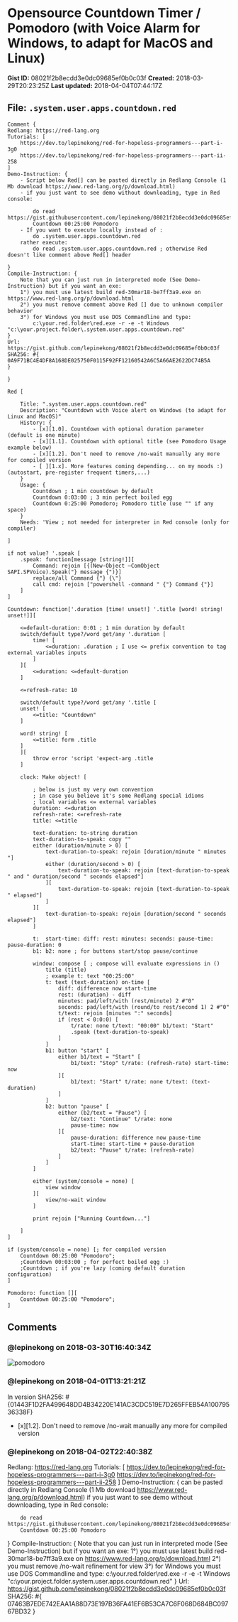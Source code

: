 # Opensource Countdown Timer / Pomodoro (with Voice Alarm for Windows, to adapt for MacOS and Linux)

**Gist ID:** 08021f2b8ecdd3e0dc09685ef0b0c03f
**Created:** 2018-03-29T20:23:25Z
**Last updated:** 2018-04-04T07:44:17Z

## File: `.system.user.apps.countdown.red`

```Red
Comment {
Redlang: https://red-lang.org
Tutorials: [
    https://dev.to/lepinekong/red-for-hopeless-programmers---part-i-3g0
    https://dev.to/lepinekong/red-for-hopeless-programmers---part-ii-258
] 
Demo-Instruction: {
    - Script below Red[] can be pasted directly in Redlang Console (1 Mb download https://www.red-lang.org/p/download.html) 
    - if you just want to see demo without downloading, type in Red console:

        do read https://gist.githubusercontent.com/lepinekong/08021f2b8ecdd3e0dc09685ef0b0c03f/raw/c7b41adc9a3815f77c4bca815af35b598f920bc1/.system.user.apps.countdown.red
        Countdown 00:25:00 Pomodoro
    - If you want to execute locally instead of :
        do .system.user.apps.countdown.red
    rather execute:
        do read .system.user.apps.countdown.red ; otherwise Red doesn't like comment above Red[] header
    
}
Compile-Instruction: {
    Note that you can just run in interpreted mode (See Demo-Instruction) but if you want an exe:
    1°) you must use latest build red-30mar18-be7ff3a9.exe on https://www.red-lang.org/p/download.html
    2°) you must remove comment above Red [] due to unknown compiler behavior
    3°) for Windows you must use DOS Commandline and type:
        c:\your.red.folder\red.exe -r -e -t Windows "c:\your.project.folder\.system.user.apps.countdown.red"
}
Url: https://gist.github.com/lepinekong/08021f2b8ecdd3e0dc09685ef0b0c03f
SHA256: #{
0A9F71BC4E4DF8A168DE025750F0115F92FF12160542A6C5A66AE2622DC74B5A
}

}

Red [

    Title: ".system.user.apps.countdown.red"
    Description: "Countdown with Voice alert on Windows (to adapt for Linux and MacOS)"
    History: {
        - [x][1.0]. Countdown with optional duration parameter (default is one minute)
        - [x][1.1]. Countdown with optional title (see Pomodoro Usage example below)
        - [x][1.2]. Don't need to remove /no-wait manually any more for compiled version
        - [ ][1.x]. More features coming depending... on my moods :) (autostart, pre-register frequent timers,...)
    }
    Usage: {
        Countdown ; 1 min countdown by default
        Countdown 0:03:00 ; 3 min perfect boiled egg
        Countdown 0:25:00 Pomodoro; Pomodoro title (use "" if any space)
    }
    Needs: 'View ; not needed for interpreter in Red console (only for compiler)
    
]

if not value? '.speak [
    .speak: function[message [string!]][
        Command: rejoin [{(New-Object –ComObject SAPI.SPVoice).Speak("} message {")}]
        replace/all Command {"} {\"}
        call cmd: rejoin ["powershell -command " {"} Command {"}]
    ]
]

Countdown: function['.duration [time! unset!] '.title [word! string! unset!]][
    
    <=default-duration: 0:01 ; 1 min duration by default
    switch/default type?/word get/any '.duration [
        time! [
            <=duration: .duration ; I use <= prefix convention to tag external variables inputs
        ]
    ][
        <=duration: <=default-duration
    ]

    <=refresh-rate: 10

    switch/default type?/word get/any '.title [
    unset! [
        <=title: "Countdown"
    ]

    word! string! [
        <=title: form .title
    ]
    ][
        throw error 'script 'expect-arg .title
    ]
    
    clock: Make object! [

        ; below is just my very own convention
        ; in case you believe it's some Redlang special idioms
        ; local variables <= external variables
        duration: <=duration
        refresh-rate: <=refresh-rate
        title: <=title

        text-duration: to-string duration
        text-duration-to-speak: copy ""
        either (duration/minute > 0) [
            text-duration-to-speak: rejoin [duration/minute " minutes "]
            either (duration/second > 0) [
                text-duration-to-speak: rejoin [text-duration-to-speak " and " duration/second " seconds elapsed"]
            ][
                text-duration-to-speak: rejoin [text-duration-to-speak " elapsed"]
            ]
        ][
            text-duration-to-speak: rejoin [duration/second " seconds elapsed"]
        ]

        t:  start-time: diff: rest: minutes: seconds: pause-time: pause-duration: 0
        b1: b2: none ; for buttons start/stop pause/continue

        window: compose [ ; compose will evaluate expressions in ()
            title (title)
            ; example t: text "00:25:00"
            t: text (text-duration) on-time [
                diff: difference now start-time 
                rest: (duration) - diff
                minutes: pad/left/with (rest/minute) 2 #"0" 
                seconds: pad/left/with (round/to rest/second 1) 2 #"0" 
                t/text: rejoin [minutes ":" seconds]
                if (rest < 0:0:0) [
                    t/rate: none t/text: "00:00" b1/text: "Start"
                    .speak (text-duration-to-speak)
                ]
            ]
            b1: button "start" [
                either b1/text = "Start" [ 
                    b1/text: "Stop" t/rate: (refresh-rate) start-time: now
                ][
                    b1/text: "Start" t/rate: none t/text: (text-duration)
                ]                
            ]
            b2: button "pause" [
                either (b2/text = "Pause") [
                    b2/text: "Continue" t/rate: none
                    pause-time: now
                ][  
                    pause-duration: difference now pause-time
                    start-time: start-time + pause-duration
                    b2/text: "Pause" t/rate: (refresh-rate)
                ] 
            ]
        ]

        either (system/console = none) [
            view window
        ][
            view/no-wait window
        ]

        print rejoin ["Running Countdown..."]

    ]
]

if (system/console = none) [; for compiled version
    Countdown 00:25:00 "Pomodoro"; 
    ;Countdown 00:03:00 ; for perfect boiled egg :)
    ;Countdown ; if you're lazy (coming default duration configuration)
]

Pomodoro: function [][
    Countdown 00:25:00 "Pomodoro";
]
```

## Comments

### @lepinekong on 2018-03-30T16:40:34Z

![pomodoro](https://user-images.githubusercontent.com/5175342/38145475-d2a50d5e-3449-11e8-9ec5-cb6eec3d08e9.png)


### @lepinekong on 2018-04-01T13:21:21Z

In version SHA256: #{01443F1D2FA499648DD4B34220E141AC3CDC519E7D265FFEB54A10079536338F}
- [x][1.2]. Don't need to remove /no-wait manually any more for compiled version

### @lepinekong on 2018-04-02T22:40:38Z

Redlang: https://red-lang.org
Tutorials: [
    https://dev.to/lepinekong/red-for-hopeless-programmers---part-i-3g0
    https://dev.to/lepinekong/red-for-hopeless-programmers---part-ii-258
] 
Demo-Instruction: {
    can be pasted directly in Redlang Console (1 Mb download https://www.red-lang.org/p/download.html) 
    if you just want to see demo without downloading, type in Red console:

        do read https://gist.githubusercontent.com/lepinekong/08021f2b8ecdd3e0dc09685ef0b0c03f/raw/c7b41adc9a3815f77c4bca815af35b598f920bc1/.system.user.apps.countdown.red
        Countdown 00:25:00 Pomodoro
}
Compile-Instruction: {
    Note that you can just run in interpreted mode (See Demo-Instruction) but if you want an exe:
    1°) you must use latest build red-30mar18-be7ff3a9.exe on https://www.red-lang.org/p/download.html
    2°) you must remove /no-wait refinement for view
    3°) for Windows you must use DOS Commandline and type:
        c:\your.red.folder\red.exe -r -e -t Windows "c:\your.project.folder\.system.user.apps.countdown.red"
}
Url: https://gist.github.com/lepinekong/08021f2b8ecdd3e0dc09685ef0b0c03f
SHA256: #{
07463B7EDE742EAA1A88D73E197B36FA41EF6B53CA7C6F068D684BC09767BD32
}



